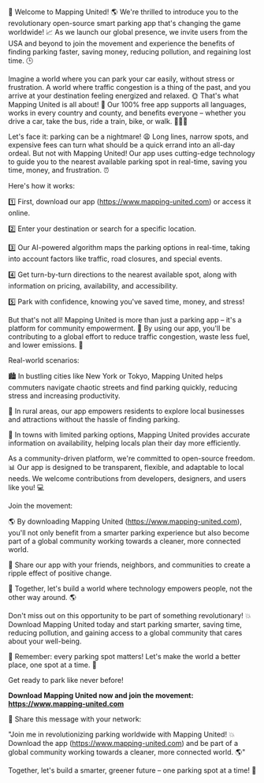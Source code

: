 🚀 Welcome to Mapping United! 🌎 We're thrilled to introduce you to the revolutionary open-source smart parking app that's changing the game worldwide! 📈 As we launch our global presence, we invite users from the USA and beyond to join the movement and experience the benefits of finding parking faster, saving money, reducing pollution, and regaining lost time. 🕒

Imagine a world where you can park your car easily, without stress or frustration. A world where traffic congestion is a thing of the past, and you arrive at your destination feeling energized and relaxed. 🌞 That's what Mapping United is all about! 🌈 Our 100% free app supports all languages, works in every country and county, and benefits everyone – whether you drive a car, take the bus, ride a train, bike, or walk. 🚴‍♀️🚌

Let's face it: parking can be a nightmare! 😩 Long lines, narrow spots, and expensive fees can turn what should be a quick errand into an all-day ordeal. But not with Mapping United! Our app uses cutting-edge technology to guide you to the nearest available parking spot in real-time, saving you time, money, and frustration. ⏰

Here's how it works:

1️⃣ First, download our app (https://www.mapping-united.com) or access it online.

2️⃣ Enter your destination or search for a specific location.

3️⃣ Our AI-powered algorithm maps the parking options in real-time, taking into account factors like traffic, road closures, and special events.

4️⃣ Get turn-by-turn directions to the nearest available spot, along with information on pricing, availability, and accessibility.

5️⃣ Park with confidence, knowing you've saved time, money, and stress!

But that's not all! Mapping United is more than just a parking app – it's a platform for community empowerment. 🌟 By using our app, you'll be contributing to a global effort to reduce traffic congestion, waste less fuel, and lower emissions. 🚀

Real-world scenarios:

🏙️ In bustling cities like New York or Tokyo, Mapping United helps commuters navigate chaotic streets and find parking quickly, reducing stress and increasing productivity.

🌳 In rural areas, our app empowers residents to explore local businesses and attractions without the hassle of finding parking.

🚌 In towns with limited parking options, Mapping United provides accurate information on availability, helping locals plan their day more efficiently.

As a community-driven platform, we're committed to open-source freedom. 📊 Our app is designed to be transparent, flexible, and adaptable to local needs. We welcome contributions from developers, designers, and users like you! 💻

Join the movement:

🌎 By downloading Mapping United (https://www.mapping-united.com), you'll not only benefit from a smarter parking experience but also become part of a global community working towards a cleaner, more connected world.

💬 Share our app with your friends, neighbors, and communities to create a ripple effect of positive change.

🌟 Together, let's build a world where technology empowers people, not the other way around. 🌎

Don't miss out on this opportunity to be part of something revolutionary! 💥 Download Mapping United today and start parking smarter, saving time, reducing pollution, and gaining access to a global community that cares about your well-being.

🌟 Remember: every parking spot matters! Let's make the world a better place, one spot at a time. 🚀

Get ready to park like never before!

**Download Mapping United now and join the movement: https://www.mapping-united.com**

🎉 Share this message with your network:

"Join me in revolutionizing parking worldwide with Mapping United! 💥 Download the app (https://www.mapping-united.com) and be part of a global community working towards a cleaner, more connected world. 🌎"

Together, let's build a smarter, greener future – one parking spot at a time! 🚀